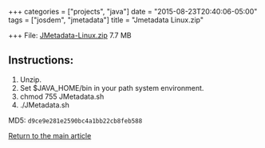 +++
categories = ["projects", "java"]
date = "2015-08-23T20:40:06-05:00"
tags = ["josdem", "jmetadata"]
title = "Jmetadata Linux.zip"

+++
File: [JMetadata-Linux.zip](http://jmetadata.josdem.io/jmetadata-download-stats/downloader/downloadLinuxVersion) 7.7 MB

## Instructions:
1. Unzip.
2. Set $JAVA_HOME/bin in your path system environment.
3. chmod 755 JMetadata.sh
4. ./JMetadata.sh

MD5: `d9ce9e281e2590bc4a1bb22cb8feb588`

[Return to the main article](/jmetadata/jmetadata)

